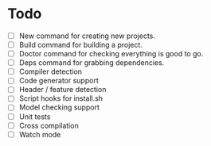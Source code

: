 # Todo

- [ ] New command for creating new projects.
- [ ] Build command for building a project.
- [ ] Doctor command for checking everything is good to go.
- [ ] Deps command for grabbing dependencies.
- [ ] Compiler detection
- [ ] Code generator support
- [ ] Header / feature detection
- [ ] Script hooks for install.sh 
- [ ] Model checking support
- [ ] Unit tests
- [ ] Cross compilation
- [ ] Watch mode